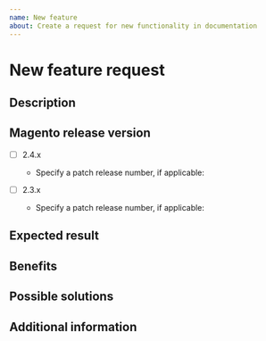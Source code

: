 ```yaml
---
name: New feature
about: Create a request for new functionality in documentation
---
```


# New feature request

## Description

<!-- (REQUIRED) Describe the feature you want added to MerchDocs -->

## Magento release version

<!-- Use the following section to indicate which Magento release(s) are affected by the new feature-->

- [ ] 2.4.x
  - Specify a patch release number, if applicable:

- [ ] 2.3.x
  - Specify a patch release number, if applicable:

## Expected result

<!-- (REQUIRED) What is the expected result/behavior of this feature? -->

## Benefits

<!-- (REQUIRED) How does this feature improve the documentation experience? -->

## Possible solutions

<!-- (OPTIONAL) What would a solution for this issue look like? -->

## Additional information

<!-- (OPTIONAL) What other information can you provide about this feature? -->

<!--
Thank you for taking the time to report this issue!
GitHub Issues should only be created for problems/topics related to this project's codebase.

Before submitting this issue, please make sure you are complying with our Code of Conduct:
https://github.com/magento/merchdocs/blob/master/.github/CODE_OF_CONDUCT.md

Issues that do not comply with our Code of Conduct or do not contain enough information may be closed at the maintainers' discretion.

Feel free to remove this section before creating this issue.
-->